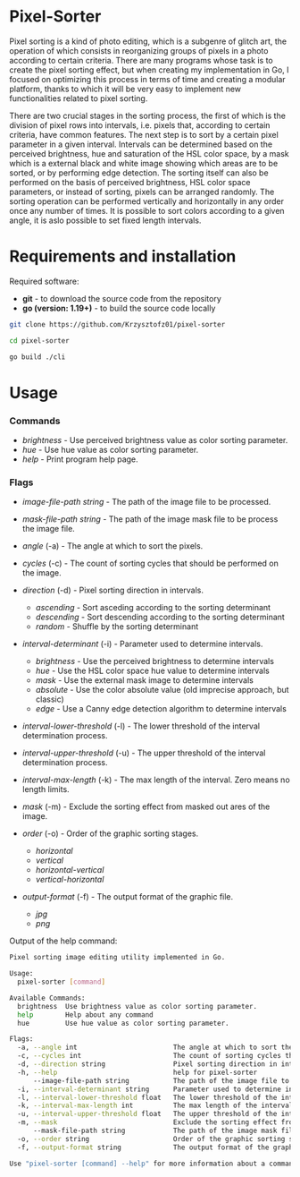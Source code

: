 # Pixel-Sorter

Pixel sorting is a kind of photo editing, which is a subgenre of glitch art, the operation of which consists in reorganizing groups of pixels in a photo according to certain criteria. There are many programs whose task is to create the pixel sorting effect, but when creating my implementation in Go, I focused on optimizing this process in terms of time and creating a modular platform, thanks to which it will be very easy to implement new functionalities related to pixel sorting.

There are two crucial stages in the sorting process, the first of which is the division of pixel rows into intervals, i.e. pixels that, according to certain criteria, have common features. The next step is to sort by a certain pixel parameter in a given interval. Intervals can be determined based on the perceived brightness, hue and saturation of the HSL color space, by a mask which is a external black and white image showing which areas are to be sorted, or by performing edge detection. The sorting itself can also be performed on the basis of perceived brightness, HSL color space parameters, or instead of sorting, pixels can be arranged randomly. The sorting operation can be performed vertically and horizontally in any order once any number of times. It is possible to sort colors according to a given angle, it is aslo possible to set fixed length intervals.

# Requirements and installation
Required software:
- **git** - to download the source code from the repository
- **go (version: 1.19+)** - to build the source code locally

```sh
git clone https://github.com/Krzysztofz01/pixel-sorter

cd pixel-sorter

go build ./cli
```

# Usage

### Commands
- *brightness* - Use perceived brightness value as color sorting parameter.
- *hue* - Use hue value as color sorting parameter.
- *help* - Print program help page.

### Flags
- *image-file-path string* - The path of the image file to be processed.
- *mask-file-path string* - The path of the image mask file to be process the image file.

- *angle* (-a) - The angle at which to sort the pixels.
- *cycles* (-c) - The count of sorting cycles that should be performed on the image.
- *direction* (-d) - Pixel sorting direction in intervals.
    - *ascending* - Sort asceding according to the sorting determinant
    - *descending* - Sort descending according to the sorting determinant
    - *random* - Shuffle by the sorting determinant
- *interval-determinant* (-i) - Parameter used to determine intervals.
    - *brightness* - Use the perceived brightness to determine intervals
    - *hue* - Use the HSL color space hue value to determine intervals
    - *mask* - Use the external mask image to determine intervals
    - *absolute* - Use the color absolute value (old imprecise approach, but classic)
    - *edge* - Use a Canny edge detection algorithm to determine intervals
- *interval-lower-threshold* (-l) - The lower threshold of the interval determination process.
- *interval-upper-threshold* (-u) - The upper threshold of the interval determination process.
- *interval-max-length* (-k) - The max length of the interval. Zero means no length limits.
- *mask* (-m) - Exclude the sorting effect from masked out ares of the image.
- *order* (-o) - Order of the graphic sorting stages.
    - *horizontal*
    - *vertical*
    - *horizontal-vertical*
    - *vertical-horizontal*
- *output-format* (-f) - The output format of the graphic file.
    - *jpg*
    - *png*

Output of the help command:
```sh
Pixel sorting image editing utility implemented in Go.

Usage:
  pixel-sorter [command]

Available Commands:     
  brightness  Use brightness value as color sorting parameter.
  help        Help about any command
  hue         Use hue value as color sorting parameter.

Flags:
  -a, --angle int                        The angle at which to sort the pixels.
  -c, --cycles int                       The count of sorting cycles that should be performed on the image. (default 1)
  -d, --direction string                 Pixel sorting direction in intervals. Options: [ascending, descending, random]. (default "ascending")
  -h, --help                             help for pixel-sorter
      --image-file-path string           The path of the image file to be processed.
  -i, --interval-determinant string      Parameter used to determine intervals. Options: [brightness, hue, mask, absolute, edge]. (default "brightness")
  -l, --interval-lower-threshold float   The lower threshold of the interval determination process. Options: [0.0 - 1.0]. (default 0.1)
  -k, --interval-max-length int          The max length of the interval. Zero means no length limits.
  -u, --interval-upper-threshold float   The upper threshold of the interval determination process. Options: [0.0 - 1.0]. (default 0.9)
  -m, --mask                             Exclude the sorting effect from masked out ares of the image.
      --mask-file-path string            The path of the image mask file to be process the image file.
  -o, --order string                     Order of the graphic sorting stages. Options: [horizontal, vertical, horizontal-vertical, vertical-horizontal]. (default "horizontal-vertical")
  -f, --output-format string             The output format of the graphic file. Options: [jpg, png]. (default "jpg")

Use "pixel-sorter [command] --help" for more information about a command.
```